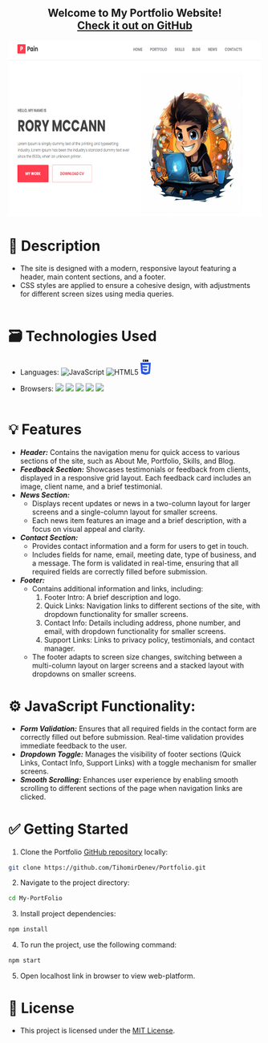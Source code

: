 <h2 align="center">
  Welcome to My Portfolio Website! <br/>
  <a href="https://github.com/TihomirDenev/Portfolio" target="_blank">Check it out on GitHub</a>
</h2>
<div align="center">
  <img alt="Demo" src="assets/images/home-page.png" height="350"/>
</div>

# 📝 Description

- The site is designed with a modern, responsive layout featuring a header, main content sections, and a footer.
- CSS styles are applied to ensure a cohesive design, with adjustments for different screen sizes using media queries.
  <br/><br/>

# 🗃️ Technologies Used

- Languages: <img src="https://upload.wikimedia.org/wikipedia/commons/6/6a/JavaScript-logo.png" title="JavaScript" height="20"> <img src="https://img.shields.io/badge/html5-%23E34F26.svg?style=for-the-badge&logo=html5&logoColor=white" title="HTML5" height="20"> <img src="https://raw.githubusercontent.com/TihomirDenev/TihomirDenev/7eb17a3bfc0763abf25e12b62d9ab497b144dd38/assets/logos/css-3.svg" title="CSS3" height="30">

- Browsers: <img src="https://img.shields.io/badge/Google%20Chrome-4285F4?style=for-the-badge&logo=GoogleChrome&logoColor=white" height="20"> <img src="https://img.shields.io/badge/Safari-000000?style=for-the-badge&logo=Safari&logoColor=white" height="20"> <img src="https://img.shields.io/badge/Edge-0078D7?style=for-the-badge&logo=Microsoft-edge&logoColor=white" height="20"> <img src="https://img.shields.io/badge/Firefox-FF7139?style=for-the-badge&logo=Firefox-Browser&logoColor=white" height="20"> <img src="https://img.shields.io/badge/Opera-FF1B2D?style=for-the-badge&logo=Opera&logoColor=white" height="20">
  <br/><br/>

# 💡 Features

- **_Header:_** Contains the navigation menu for quick access to various sections of the site, such as About Me, Portfolio, Skills, and Blog.
- **_Feedback Section:_** Showcases testimonials or feedback from clients, displayed in a responsive grid layout. Each feedback card includes an image, client name, and a brief testimonial.
- **_News Section:_**
  - Displays recent updates or news in a two-column layout for larger screens and a single-column layout for smaller screens.
  - Each news item features an image and a brief description, with a focus on visual appeal and clarity.
- **_Contact Section:_**
  - Provides contact information and a form for users to get in touch.
  - Includes fields for name, email, meeting date, type of business, and a message. The form is validated in real-time, ensuring that all required fields are correctly filled before submission.
- **_Footer:_**
  - Contains additional information and links, including:
    1. Footer Intro: A brief description and logo.
    2. Quick Links: Navigation links to different sections of the site, with dropdown functionality for smaller screens.
    3. Contact Info: Details including address, phone number, and email, with dropdown functionality for smaller screens.
    4. Support Links: Links to privacy policy, testimonials, and contact manager.
  - The footer adapts to screen size changes, switching between a multi-column layout on larger screens and a stacked layout with dropdowns on smaller screens.

# ⚙️ JavaScript Functionality:

- **_Form Validation:_** Ensures that all required fields in the contact form are correctly filled out before submission. Real-time validation provides immediate feedback to the user.
- **_Dropdown Toggle:_** Manages the visibility of footer sections (Quick Links, Contact Info, Support Links) with a toggle mechanism for smaller screens.
- **_Smooth Scrolling:_** Enhances user experience by enabling smooth scrolling to different sections of the page when navigation links are clicked.

# ✅ Getting Started

1. Clone the Portfolio [GitHub repository](https://github.com/TihomirDenev/Portfolio.git) locally:

```bash
git clone https://github.com/TihomirDenev/Portfolio.git
```

2. Navigate to the project directory:

```bash
cd My-PortFolio
```

3. Install project dependencies:

```bash
npm install
```

4. To run the project, use the following command:

```bash
npm start
```

5. Open localhost link in browser to view web-platform.

# 📇 License

- This project is licensed under the [MIT License](https://opensource.org/licenses/MIT).
